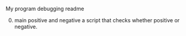 My program debugging readme

0. main positive and negative
a script that checks whether positive or negative.
